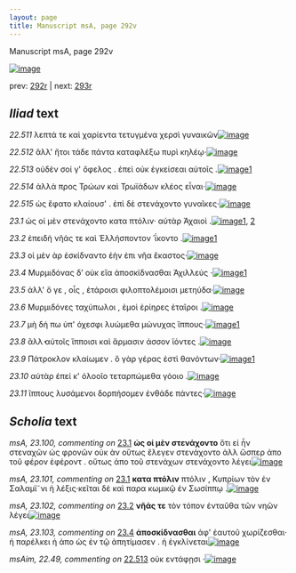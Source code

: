 ```yaml
---
layout: page
title: Manuscript msA, page 292v
---
```


Manuscript msA, page 292v

[![image](http://www.homermultitext.org/iipsrv?OBJ=IIP,1.0&FIF=/project/homer/pyramidal/deepzoom/hmt/vaimg/2017a/VA292VN_0794.tif&WID=100&CVT=JPEG)](http://www.homermultitext.org/ict2/?urn=urn:cite2:hmt:vaimg.2017a:VA292VN_0794)

prev:  [292r](../292r) | next:  [293r](../293r)

## *Iliad* text

*22.511* <a id="22.511"/> λεπτά τε καὶ χαρίεντα τετυγμένα χερσὶ γυναικῶν[![image](http://www.homermultitext.org/iipsrv?OBJ=IIP,1.0&FIF=/project/homer/pyramidal/deepzoom/hmt/vaimg/2017a/VA292VN_0794.tif&RGN=0.4788,0.2447,0.4403,0.02476&WID=1000&CVT=JPEG)](http://www.homermultitext.org/ict2/?urn=urn:cite2:hmt:vaimg.2017a:VA292VN_0794@0.4788,0.2447,0.4403,0.02476)

*22.512* <a id="22.512"/> ἂλλ' ἤτοι τάδε πάντα καταφλέξω πυρὶ κηλέῳ·[![image](http://www.homermultitext.org/iipsrv?OBJ=IIP,1.0&FIF=/project/homer/pyramidal/deepzoom/hmt/vaimg/2017a/VA292VN_0794.tif&RGN=0.4788,0.2664,0.4191,0.02586&WID=1000&CVT=JPEG)](http://www.homermultitext.org/ict2/?urn=urn:cite2:hmt:vaimg.2017a:VA292VN_0794@0.4788,0.2664,0.4191,0.02586)

*22.513* <a id="22.513"/> οὐδὲν σοί γ' ὄφελος . ἐπεὶ οὐκ ἐγκείσεαι αὐτοῖς .[![image](http://www.homermultitext.org/iipsrv?OBJ=IIP,1.0&FIF=/project/homer/pyramidal/deepzoom/hmt/vaimg/2017a/VA292VN_0794.tif&RGN=0.4831,0.2849,0.3972,0.02822&WID=1000&CVT=JPEG)](http://www.homermultitext.org/ict2/?urn=urn:cite2:hmt:vaimg.2017a:VA292VN_0794@0.4831,0.2849,0.3972,0.02822)[1](#msAim_22.49)

*22.514* <a id="22.514"/> ἀλλὰ προς Τρώων καὶ Τρωϊάδων κλέος εἶναι·[![image](http://www.homermultitext.org/iipsrv?OBJ=IIP,1.0&FIF=/project/homer/pyramidal/deepzoom/hmt/vaimg/2017a/VA292VN_0794.tif&RGN=0.4831,0.3054,0.4000,0.02434&WID=1000&CVT=JPEG)](http://www.homermultitext.org/ict2/?urn=urn:cite2:hmt:vaimg.2017a:VA292VN_0794@0.4831,0.3054,0.4000,0.02434)

*22.515* <a id="22.515"/> ὡς ἔφατο κλαίουσ' . ἐπὶ δὲ στενάχοντο γυναῖκες·[![image](http://www.homermultitext.org/iipsrv?OBJ=IIP,1.0&FIF=/project/homer/pyramidal/deepzoom/hmt/vaimg/2017a/VA292VN_0794.tif&RGN=0.4838,0.3228,0.3944,0.02711&WID=1000&CVT=JPEG)](http://www.homermultitext.org/ict2/?urn=urn:cite2:hmt:vaimg.2017a:VA292VN_0794@0.4838,0.3228,0.3944,0.02711)

*23.1* <a id="23.1"/> ὡς οἱ μὲν στενάχοντο κατα πτόλιν· αὐτὰρ Ἀχαιοὶ .[![image](http://www.homermultitext.org/iipsrv?OBJ=IIP,1.0&FIF=/project/homer/pyramidal/deepzoom/hmt/vaimg/2017a/VA292VN_0794.tif&RGN=0.416,0.5004,0.486,0.0654&WID=1000&CVT=JPEG)](http://www.homermultitext.org/ict2/?urn=urn:cite2:hmt:vaimg.2017a:VA292VN_0794@0.416,0.5004,0.486,0.0654)[1](#msA_23.100), [2](#msA_23.101)

*23.2* <a id="23.2"/> ἐπειδὴ νῆάς τε καὶ Ἑλλήσποντον ῾ΐκοντο .[![image](http://www.homermultitext.org/iipsrv?OBJ=IIP,1.0&FIF=/project/homer/pyramidal/deepzoom/hmt/vaimg/2017a/VA292VN_0794.tif&RGN=0.492,0.5334,0.351,0.024&WID=1000&CVT=JPEG)](http://www.homermultitext.org/ict2/?urn=urn:cite2:hmt:vaimg.2017a:VA292VN_0794@0.492,0.5334,0.351,0.024)[1](#msA_23.102)

*23.3* <a id="23.3"/> οἱ μὲν ὰρ ἐσκίδναντο ἑὴν ἐπι νῆα ἕκαστος·[![image](http://www.homermultitext.org/iipsrv?OBJ=IIP,1.0&FIF=/project/homer/pyramidal/deepzoom/hmt/vaimg/2017a/VA292VN_0794.tif&RGN=0.489,0.5522,0.358,0.024&WID=1000&CVT=JPEG)](http://www.homermultitext.org/ict2/?urn=urn:cite2:hmt:vaimg.2017a:VA292VN_0794@0.489,0.5522,0.358,0.024)

*23.4* <a id="23.4"/> Μυρμιδόνας δ’ οὐκ εἴα ἀποσκίδνασθαι Ἀχιλλεύς ·[![image](http://www.homermultitext.org/iipsrv?OBJ=IIP,1.0&FIF=/project/homer/pyramidal/deepzoom/hmt/vaimg/2017a/VA292VN_0794.tif&RGN=0.487,0.5718,0.423,0.024&WID=1000&CVT=JPEG)](http://www.homermultitext.org/ict2/?urn=urn:cite2:hmt:vaimg.2017a:VA292VN_0794@0.487,0.5718,0.423,0.024)[1](#msA_23.103)

*23.5* <a id="23.5"/> ἀλλ' ὅ γε , οἷς , ἑτάροισι φιλοπτολέμοισι μετηύδα·[![image](http://www.homermultitext.org/iipsrv?OBJ=IIP,1.0&FIF=/project/homer/pyramidal/deepzoom/hmt/vaimg/2017a/VA292VN_0794.tif&RGN=0.479,0.5898,0.391,0.0248&WID=1000&CVT=JPEG)](http://www.homermultitext.org/ict2/?urn=urn:cite2:hmt:vaimg.2017a:VA292VN_0794@0.479,0.5898,0.391,0.0248)

*23.6* <a id="23.6"/> Μυρμιδόνες ταχύπωλοι , ἐμοὶ ἐρίηρες ἑταῖροι .[![image](http://www.homermultitext.org/iipsrv?OBJ=IIP,1.0&FIF=/project/homer/pyramidal/deepzoom/hmt/vaimg/2017a/VA292VN_0794.tif&RGN=0.478,0.6101,0.41,0.0248&WID=1000&CVT=JPEG)](http://www.homermultitext.org/ict2/?urn=urn:cite2:hmt:vaimg.2017a:VA292VN_0794@0.478,0.6101,0.41,0.0248)

*23.7* <a id="23.7"/> μὴ δή πω ὑπ' όχεσφι λυώμεθα μώνυχας ἵππους·[![image](http://www.homermultitext.org/iipsrv?OBJ=IIP,1.0&FIF=/project/homer/pyramidal/deepzoom/hmt/vaimg/2017a/VA292VN_0794.tif&RGN=0.479,0.6289,0.415,0.024&WID=1000&CVT=JPEG)](http://www.homermultitext.org/ict2/?urn=urn:cite2:hmt:vaimg.2017a:VA292VN_0794@0.479,0.6289,0.415,0.024)[1](#msAim_23.104)

*23.8* <a id="23.8"/> ἂλλ̓ αὐτοῖς ἵπποισι καὶ ἅρμασιν άσσον ϊόντες .[![image](http://www.homermultitext.org/iipsrv?OBJ=IIP,1.0&FIF=/project/homer/pyramidal/deepzoom/hmt/vaimg/2017a/VA292VN_0794.tif&RGN=0.478,0.6476,0.405,0.024&WID=1000&CVT=JPEG)](http://www.homermultitext.org/ict2/?urn=urn:cite2:hmt:vaimg.2017a:VA292VN_0794@0.478,0.6476,0.405,0.024)

*23.9* <a id="23.9"/> Πάτροκλον κλαίωμεν . ὃ γὰρ γέρας ἐστὶ θανόντων·[![image](http://www.homermultitext.org/iipsrv?OBJ=IIP,1.0&FIF=/project/homer/pyramidal/deepzoom/hmt/vaimg/2017a/VA292VN_0794.tif&RGN=0.473,0.6672,0.428,0.024&WID=1000&CVT=JPEG)](http://www.homermultitext.org/ict2/?urn=urn:cite2:hmt:vaimg.2017a:VA292VN_0794@0.473,0.6672,0.428,0.024)[1](#msAim_23.105)

*23.10* <a id="23.10"/> αὐτὰρ ἐπεί κ' ὀλοοῖο τεταρπώμεθα γόοιο .[![image](http://www.homermultitext.org/iipsrv?OBJ=IIP,1.0&FIF=/project/homer/pyramidal/deepzoom/hmt/vaimg/2017a/VA292VN_0794.tif&RGN=0.476,0.686,0.374,0.024&WID=1000&CVT=JPEG)](http://www.homermultitext.org/ict2/?urn=urn:cite2:hmt:vaimg.2017a:VA292VN_0794@0.476,0.686,0.374,0.024)

*23.11* <a id="23.11"/> ἵππους λυσάμενοι δορπήσομεν ἐνθάδε πάντες·[![image](http://www.homermultitext.org/iipsrv?OBJ=IIP,1.0&FIF=/project/homer/pyramidal/deepzoom/hmt/vaimg/2017a/VA292VN_0794.tif&RGN=0.478,0.7047,0.431,0.0331&WID=1000&CVT=JPEG)](http://www.homermultitext.org/ict2/?urn=urn:cite2:hmt:vaimg.2017a:VA292VN_0794@0.478,0.7047,0.431,0.0331)

## *Scholia* text

*msA, 23.100, commenting on* [23.1](#23.1)  <a id="msA_23.100"/> **ὡς οἱ μὲν στενάχοντο** ὅτι εἰ ἦν στεναχῶν ὡς φρονῶν οὐκ ὰν οὕτως ἔλεγεν στενάχοντο ἀλλ ὥσπερ ἀπο τοῦ φέρον ἐφέροντ . οὕτως ἀπο τοῦ στενάχων στενάχοντο λέγει[![image](http://www.homermultitext.org/iipsrv?OBJ=IIP,1.0&FIF=/project/homer/pyramidal/deepzoom/hmt/vaimg/2017a/VA292VN_0794.tif&RGN=0.22,0.4977,0.202,0.0848&WID=1000&CVT=JPEG)](http://www.homermultitext.org/ict2/?urn=urn:cite2:hmt:vaimg.2017a:VA292VN_0794@0.22,0.4977,0.202,0.0848)

*msA, 23.101, commenting on* [23.1](#23.1)  <a id="msA_23.101"/> **κατα πτόλιν** πτόλιν , Κυπρίων τὸν ἐν Σαλαμϊ῀νι ἡ λέξις·κεῖται δὲ καὶ παρα κωμικῷ ἐν Σωσίππῳ .[![image](http://www.homermultitext.org/iipsrv?OBJ=IIP,1.0&FIF=/project/homer/pyramidal/deepzoom/hmt/vaimg/2017a/VA292VN_0794.tif&RGN=0.223,0.5796,0.208,0.0563&WID=1000&CVT=JPEG)](http://www.homermultitext.org/ict2/?urn=urn:cite2:hmt:vaimg.2017a:VA292VN_0794@0.223,0.5796,0.208,0.0563)

*msA, 23.102, commenting on* [23.2](#23.2)  <a id="msA_23.102"/> **νῆάς τε** τὸν τόπον ἐνταῦθα τῶν νηῶν λέγει[![image](http://www.homermultitext.org/iipsrv?OBJ=IIP,1.0&FIF=/project/homer/pyramidal/deepzoom/hmt/vaimg/2017a/VA292VN_0794.tif&RGN=0.215,0.6314,0.21,0.0278&WID=1000&CVT=JPEG)](http://www.homermultitext.org/ict2/?urn=urn:cite2:hmt:vaimg.2017a:VA292VN_0794@0.215,0.6314,0.21,0.0278)

*msA, 23.103, commenting on* [23.4](#23.4)  <a id="msA_23.103"/> **ἀποσκίδνασθαι** ἀφ' ἑαυτοῦ χωρίζεσθαι· ἠ παρέλκει ἡ ἀπο ὡς ἐν τῷ ἀπητίμασεν . ἠ ἐγκλίνεται[![image](http://www.homermultitext.org/iipsrv?OBJ=IIP,1.0&FIF=/project/homer/pyramidal/deepzoom/hmt/vaimg/2017a/VA292VN_0794.tif&RGN=0.214,0.6494,0.213,0.0623&WID=1000&CVT=JPEG)](http://www.homermultitext.org/ict2/?urn=urn:cite2:hmt:vaimg.2017a:VA292VN_0794@0.214,0.6494,0.213,0.0623)

*msAim, 22.49, commenting on* [22.513](#22.513)  <a id="msAim_22.49"/> οὐκ εντάφῃσι ·[![image](http://www.homermultitext.org/iipsrv?OBJ=IIP,1.0&FIF=/project/homer/pyramidal/deepzoom/hmt/vaimg/2017a/VA292VN_0794.tif&RGN=0.4259,0.2882,0.05932,0.01425&WID=1000&CVT=JPEG)](http://www.homermultitext.org/ict2/?urn=urn:cite2:hmt:vaimg.2017a:VA292VN_0794@0.4259,0.2882,0.05932,0.01425)